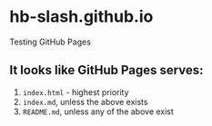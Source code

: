 # hb-slash.github.io
Testing GitHub Pages

## It looks like GitHub Pages serves:
1. `index.html` - highest priority
2. `index.md`, unless the above exists
3. `README.md`, unless any of the above exist
